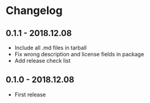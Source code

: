 # Changelog

## 0.1.1 - 2018.12.08

- Include all .md files in tarball
- Fix wrong description and license fields in package
- Add release check list

## 0.1.0 - 2018.12.08

- First release
